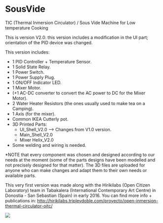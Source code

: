 # SousVide
TIC (Thermal Inmersion Circulator) / Sous Vide Machine for Low temperature Cooking

This is version V2.0: this version includes a modification in the UI part; orientation of the PID device was changed. 

This version includes:

- 1 PID Controller + Temperature Sensor.
- 1 Solid State Relay.
- 1 Power Switch.
- 1 Power Supply Plug. 
- 1 ON/OFF Indicator LED.
- 1 Mixer Motor.
- (+1 AC-DC converter to convert the AC power to DC for the Mixer Motor).
- 2 Water Heater Resistors (the ones usually used to make tea on a Camping). 
- 1 Axis (for the mixer).
- Common IKEA Cutterly pot. 
- 3D Printed Parts:
  - UI_Shell_V2.0 --> Changes from V1.0 version. 
  - Main_Shell_V2.0
  - Mixer Helix_V2.0
- Some welding and wiring is needed.
  
*NOTE that every component was chosen and designed according to our needs at the moment (some of the parts designs have been modelled and not precisely designed for that matter). The 3D files are uploaded for anyone who can make changes and adapt them to their own needs or available parts. 

This very first version was made along with the Hirikilabs (Open Citizen Laboratory) team in Tabakalera (International Contemporary Art Centre) in Donostia - San Sebastian (Spain) in early 2016. You can find more info + publications in: http://hirikilabs.triplevdoble.com/proyecto/open-inmersion-thermal-circulator-oitc/

![](DSCF3883.JPG) 
